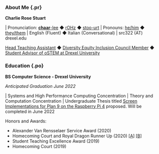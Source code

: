 ### About Me {.pr}

**Charlie Rose Stuart**

| Pronunciation:
  [**chaar**-lee](https://dictionary.cambridge.org/us/media/english/us_pron/u/usc/uscld/uscld03012.mp3)
  ◆
  [rOHz](https://dictionary.cambridge.org/us/media/english/us_pron/r/ros/rose_/rose.mp3)
  ◆
  [stoo-urt](https://www.youtube.com/watch?v=TiZLArcwcGA)
| Pronouns:
  [he/him](http://pronoun.is/he)
  ◆
  [they/them](http://pronoun.is/they/.../themselves)
| English (Fluent) ◆ Italian (Conversational)
| src322 (AT) drexel.edu

[Head Teaching Assistant](https://charlierose.dev/experience/index.html#headta)
◆
[Diversity Equity Inclusion Council Member](https://charlierose.dev/activism.html#cci)
◆
[Student Advisor of oSTEM at Drexel University](https://charlierose.dev/activism.html#ostem)

### Education {.po}

**BS Computer Science - Drexel University**

_Anticipated Graduation June 2022_

| Systems and High Performance Computing Concentration
| Theory and Computation Concentration
| Undergraduate Thesis titled [Screen Implementations for Plan 9 on the Raspberry Pi 4](https://charlierose.dev/projects/#ugthesis) proposed. Will be completed in June 2022

Honors and Awards:

- Alexander Van Rensselaer Service Award (2020)
- Homecoming Court and Royal Dragon Runner Up (2020)
	[[A]](files/homecoming2020_fry.jpg)
	[[B]](files/homecoming2020_wings.jpg)
- Student Teaching Excellence Award (2019)
- Homecoming Court (2019)

